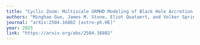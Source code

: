 ```yaml
--- 
title: "Cyclic Zoom: Multiscale GRMHD Modeling of Black Hole Accretion and Feedback"
authors: "Minghao Guo, James M. Stone, Eliot Quataert, and Volker Springel"
journal: "arXiv:2504.16802 [astro-ph.HE]"
year: 2025
link: "https://arxiv.org/abs/2504.16802"
---
```


<!-- Optional: abstract or additional info -->
